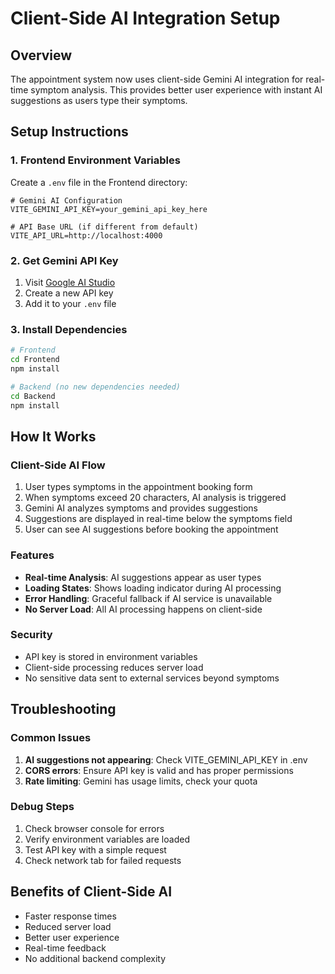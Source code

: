 # Client-Side AI Integration Setup

## Overview
The appointment system now uses client-side Gemini AI integration for real-time symptom analysis. This provides better user experience with instant AI suggestions as users type their symptoms.

## Setup Instructions

### 1. Frontend Environment Variables
Create a `.env` file in the Frontend directory:

```env
# Gemini AI Configuration
VITE_GEMINI_API_KEY=your_gemini_api_key_here

# API Base URL (if different from default)
VITE_API_URL=http://localhost:4000
```

### 2. Get Gemini API Key
1. Visit [Google AI Studio](https://makersuite.google.com/app/apikey)
2. Create a new API key
3. Add it to your `.env` file

### 3. Install Dependencies
```bash
# Frontend
cd Frontend
npm install

# Backend (no new dependencies needed)
cd Backend
npm install
```

## How It Works

### Client-Side AI Flow
1. User types symptoms in the appointment booking form
2. When symptoms exceed 20 characters, AI analysis is triggered
3. Gemini AI analyzes symptoms and provides suggestions
4. Suggestions are displayed in real-time below the symptoms field
5. User can see AI suggestions before booking the appointment

### Features
- **Real-time Analysis**: AI suggestions appear as user types
- **Loading States**: Shows loading indicator during AI processing
- **Error Handling**: Graceful fallback if AI service is unavailable
- **No Server Load**: All AI processing happens on client-side

### Security
- API key is stored in environment variables
- Client-side processing reduces server load
- No sensitive data sent to external services beyond symptoms

## Troubleshooting

### Common Issues
1. **AI suggestions not appearing**: Check VITE_GEMINI_API_KEY in .env
2. **CORS errors**: Ensure API key is valid and has proper permissions
3. **Rate limiting**: Gemini has usage limits, check your quota

### Debug Steps
1. Check browser console for errors
2. Verify environment variables are loaded
3. Test API key with a simple request
4. Check network tab for failed requests

## Benefits of Client-Side AI
- Faster response times
- Reduced server load
- Better user experience
- Real-time feedback
- No additional backend complexity
